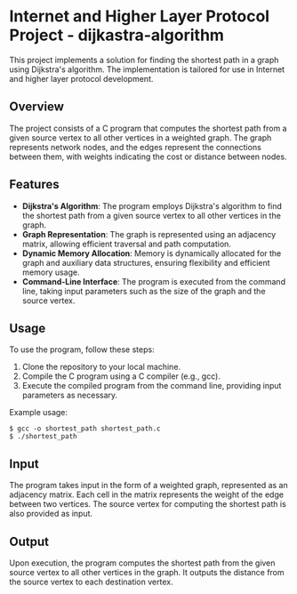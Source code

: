 # Internet and Higher Layer Protocol Project - dijkastra-algorithm

This project implements a solution for finding the shortest path in a graph using Dijkstra's algorithm. The implementation is tailored for use in Internet and higher layer protocol development.

## Overview

The project consists of a C program that computes the shortest path from a given source vertex to all other vertices in a weighted graph. The graph represents network nodes, and the edges represent the connections between them, with weights indicating the cost or distance between nodes.

## Features

- **Dijkstra's Algorithm**: The program employs Dijkstra's algorithm to find the shortest path from a given source vertex to all other vertices in the graph.
- **Graph Representation**: The graph is represented using an adjacency matrix, allowing efficient traversal and path computation.
- **Dynamic Memory Allocation**: Memory is dynamically allocated for the graph and auxiliary data structures, ensuring flexibility and efficient memory usage.
- **Command-Line Interface**: The program is executed from the command line, taking input parameters such as the size of the graph and the source vertex.

## Usage

To use the program, follow these steps:

1. Clone the repository to your local machine.
2. Compile the C program using a C compiler (e.g., gcc).
3. Execute the compiled program from the command line, providing input parameters as necessary.

Example usage:

```
$ gcc -o shortest_path shortest_path.c
$ ./shortest_path
```

## Input

The program takes input in the form of a weighted graph, represented as an adjacency matrix. Each cell in the matrix represents the weight of the edge between two vertices. The source vertex for computing the shortest path is also provided as input.

## Output

Upon execution, the program computes the shortest path from the given source vertex to all other vertices in the graph. It outputs the distance from the source vertex to each destination vertex.

